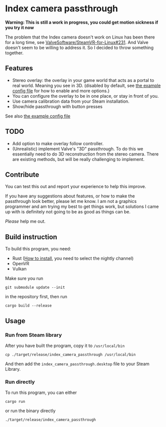 Index camera passthrough
========================

**Warning: This is still a work in progress, you could get motion sickness if you try it now**

The problem that the Index camera doesn't work on Linux has been there for a long time, see [ValveSoftware/SteamVR-for-Linux#231](https://github.com/ValveSoftware/SteamVR-for-Linux/issues/231). And Valve doesn't seem to be willing to address it. So I decided to throw something together.

## Features

- Stereo overlay: the overlay in your game world that acts as a portal to real world. Meaning you see in 3D. (disabled by default, see [the example config file](index_camera_passthrough.toml) for how to enable and more options.)
- You can configure the overlay to be in one place, or stay in front of you.
- Use camera calibration data from your Steam installation.
- Show/hide passthrough with button presses

See also [the example config file](index_camera_passthrough.toml)

## TODO

* Add option to make overlay follow controller.
* (Unrealistic) implement Valve's "3D" passthrough. To do this we essentially need to do 3D reconstruction from the stereo camera. There are existing methods, but will be really challenging to implement.

## Contribute

You can test this out and report your experience to help this improve.

If you have any suggestions about features, or how to make the passthrough look better, please let me know. I am not a graphics programmer and am trying my best to get things work, but solutions I came up with is definitely not going to be as good as things can be.

_Please_ help me out.

## Build instruction

To build this program, you need:

* Rust ([How to install](https://www.rust-lang.org/tools/install), you need to select the nightly channel)
* OpenVR
* Vulkan

Make sure you run

```
git submodule update --init
```

in the repository first, then run

```
cargo build --release
```

## Usage

### Run from Steam library

After you have built the program, copy it to `/usr/local/bin`

```
cp ./target/release/index_camera_passthrough /usr/local/bin
```

And then add the `index_camera_passthrough.desktop` file to your Steam Library.

### Run directly

To run this program, you can either

```
cargo run
```

or run the binary directly

```
./target/release/index_camera_passthrough
```

